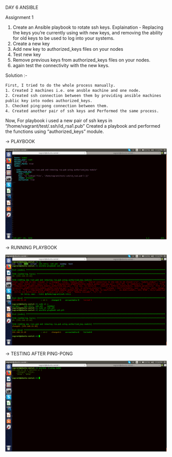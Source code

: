 DAY 6 ANSIBLE

Assignment 1
1. Create an Ansible playbook to rotate ssh keys. Explaination - Replacing the keys you’re currently using with new keys, and removing the ability for old keys to be used to log into your systems.
2. Create a new key 
3. Add new key to authorized_keys files on your nodes 
4. Test new key 
5. Remove previous keys from authorized_keys files on your nodes. 
6. again test the connectivity with the new keys. 

Solution :-
```
First, I tried to do the whole process manually.
1. Created 2 machines i.e. one ansble machine and one node.
2. Created ssh connection between them by providing ansible machines public key into nodes authorized_keys.
3. Checked ping:pong connection between them.
4. Created another pair of ssh keys and Performed the same process.
```

Now, For playbook i used a new pair of ssh keys in “/home/vagrant/test/.ssh/id_rsa1.pub”
Created a playbook and performed the functions using “authorized_keys” module.



-> PLAYBOOK

![Job DSL Plugin](https://github.com/lovedeepsh/ansible/blob/master/ansible%20day6%20images/sshyml.png)


-> RUNNING PLAYBOOK

![Job DSL Plugin](https://github.com/lovedeepsh/ansible/blob/master/ansible%20day6%20images/ssh.png)


-> TESTING AFTER PING-PONG

![Job DSL Plugin](https://github.com/lovedeepsh/ansible/blob/master/ansible%20day6%20images/afterping.png)

